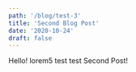 ```yaml
---
path: '/blog/test-3'
title: 'Second Blog Post'
date: '2020-10-24'
draft: false
---
```


Hello! lorem5 test test Second Post! 